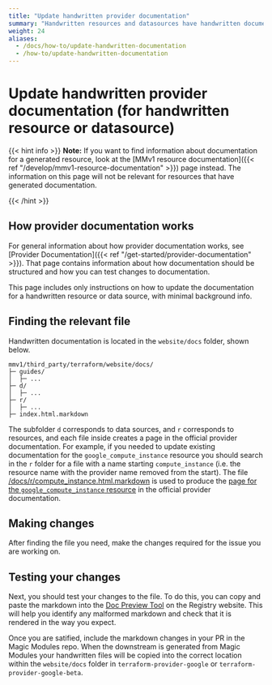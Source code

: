 ```yaml
---
title: "Update handwritten provider documentation"
summary: "Handwritten resources and datasources have handwritten documentation that needs to be updated in PRs."
weight: 24
aliases:
  - /docs/how-to/update-handwritten-documentation
  - /how-to/update-handwritten-documentation
---
```


# Update handwritten provider documentation (for handwritten resource or datasource)

{{< hint info >}}
**Note:** If you want to find information about documentation for a generated resource, look at the [MMv1 resource documentation]({{< ref "/develop/mmv1-resource-documentation" >}}) page instead. The information on this page will not be relevant for resources that have generated documentation.

{{< /hint >}}

## How provider documentation works

For general information about how provider documentation works, see [Provider Documentation]({{< ref "/get-started/provider-documentation" >}}).
That page contains information about how documentation should be structured and how you can test changes to documentation.

This page includes only instructions on how to update the documentation for a handwritten resource or data source, with minimal background info.

## Finding the relevant file

Handwritten documentation is located in the `website/docs` folder, shown below.

```
mmv1/third_party/terraform/website/docs/
├─ guides/
│  ├─ ...
├─ d/
│  ├─ ...
├─ r/
│  ├─ ...
├─ index.html.markdown
```


The subfolder `d` corresponds to data sources, and `r` corresponds to resources, and each file inside creates a page in the official provider documentation. For example, if you needed to update existing documentation for the `google_compute_instance` resource you should search in the `r` folder for a file with a name starting `compute_instance` (i.e. the resource name with the provider name removed from the start). The file [/docs/r/compute_instance.html.markdown](https://github.com/GoogleCloudPlatform/magic-modules/blob/main/mmv1/third_party/terraform/website/docs/r/compute_instance.html.markdown) is used to produce the [page for the `google_compute_instance` resource](https://registry.terraform.io/providers/hashicorp/google/latest/docs/resources/compute_instance) in the official provider documentation.

## Making changes

After finding the file you need, make the changes required for the issue you are working on.

## Testing your changes

Next, you should test your changes to the file. To do this, you can copy and paste the markdown into the [Doc Preview Tool](https://registry.terraform.io/tools/doc-preview) on the Registry website. This will help you identify any malformed markdown and check that it is rendered in the way you expect.

Once you are satified, include the markdown changes in your PR in the Magic Modules repo. When the downstream is generated from Magic Modules your handwritten files will be copied into the correct location within the `website/docs` folder in `terraform-provider-google` or `terraform-provider-google-beta`.